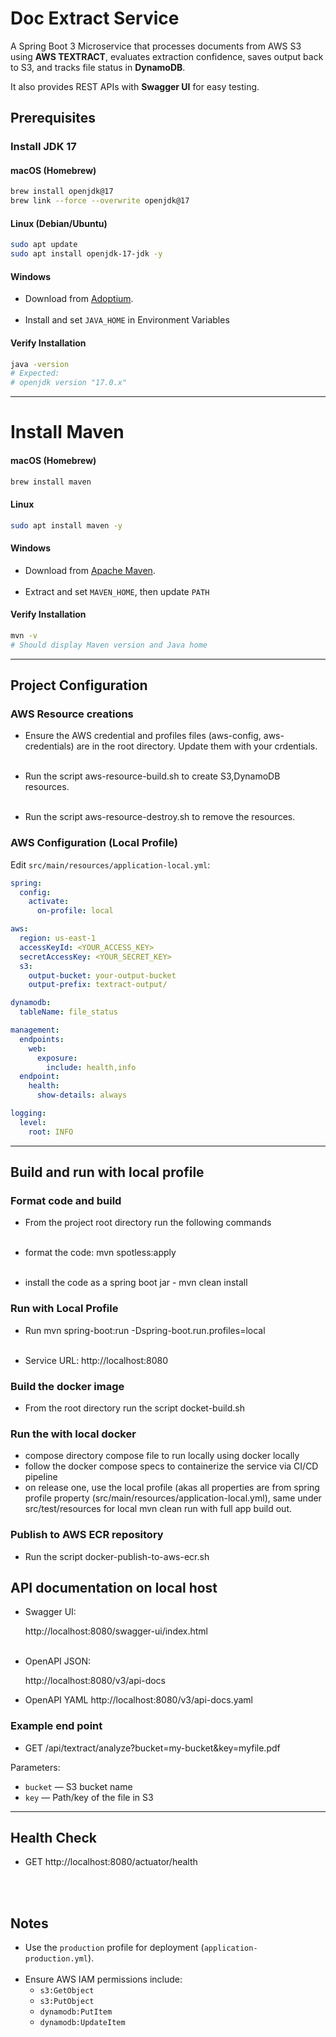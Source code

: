 # Doc Extract Service

A Spring Boot 3 Microservice that processes documents from AWS S3 using **AWS TEXTRACT**, evaluates extraction confidence, saves output back to S3, and tracks file status in **DynamoDB**.  

It also provides REST APIs with **Swagger UI** for easy testing.



## Prerequisites

### Install JDK 17

#### macOS (Homebrew)
```bash
brew install openjdk@17
brew link --force --overwrite openjdk@17
```

#### Linux (Debian/Ubuntu)
```bash
sudo apt update
sudo apt install openjdk-17-jdk -y
```

#### Windows

- Download from [Adoptium](https://adoptium.net/temurin/releases/?version=17). <br><br>
- Install and set `JAVA_HOME` in Environment Variables

#### Verify Installation

```bash
java -version
# Expected:
# openjdk version "17.0.x"
```

---
# Install Maven

#### macOS (Homebrew)
```bash
brew install maven
```

#### Linux
```bash
sudo apt install maven -y
```

#### Windows

- Download from [Apache Maven](https://maven.apache.org/download.cgi). <br><br>
- Extract and set `MAVEN_HOME`, then update `PATH`

#### Verify Installation
```bash
mvn -v
# Should display Maven version and Java home
```

---

## Project Configuration

### AWS Resource creations

- Ensure the AWS credential and profiles files (aws-config, aws-credentials) are in the root directory. Update them with your crdentials. <br><br>

- Run the script aws-resource-build.sh to create S3,DynamoDB resources. <br><br>

- Run the script aws-resource-destroy.sh to remove the resources.


### AWS Configuration (Local Profile)
Edit `src/main/resources/application-local.yml`:

```yaml
spring:
  config:
    activate:
      on-profile: local

aws:
  region: us-east-1
  accessKeyId: <YOUR_ACCESS_KEY>
  secretAccessKey: <YOUR_SECRET_KEY>
  s3:
    output-bucket: your-output-bucket
    output-prefix: textract-output/

dynamodb:
  tableName: file_status

management:
  endpoints:
    web:
      exposure:
        include: health,info
  endpoint:
    health:
      show-details: always

logging:
  level:
    root: INFO
```


---

## Build and run with local profile

### Format code and build

- From the project root directory run the following commands <br><br>
 
- format the code: mvn spotless:apply <br><br>
 
- install the code as a spring boot jar - mvn clean install



### Run with Local Profile

- Run mvn spring-boot:run -Dspring-boot.run.profiles=local <br><br>

- Service URL: http://localhost:8080


### Build the docker image

- From the root directory run the script docket-build.sh


### Run the with local docker 

- compose directory compose file to run locally using docker locally
- follow the docker compose specs to containerize the service via CI/CD pipeline
- on release one, use the local profile (akas all properties are from spring profile property (src/main/resources/application-local.yml), same under src/test/resources for local mvn clean run with full app build out.


### Publish to AWS ECR repository

- Run the script docker-publish-to-aws-ecr.sh


## API documentation on local host 


- Swagger UI: 
  
  http://localhost:8080/swagger-ui/index.html <br><br>
  
- OpenAPI JSON:  
  
  http://localhost:8080/v3/api-docs
  
- OpenAPI YAML
  http://localhost:8080/v3/api-docs.yaml
  
  
  

### Example end point


- GET /api/textract/analyze?bucket=my-bucket&key=myfile.pdf


Parameters:
- `bucket` — S3 bucket name
- `key` — Path/key of the file in S3

---

## Health Check

 
- GET http://localhost:8080/actuator/health

<br><br>

## Notes
- Use the `production` profile for deployment (`application-production.yml`). <br><br>
- Ensure AWS IAM permissions include:
  - `s3:GetObject`
  - `s3:PutObject`
  - `dynamodb:PutItem`
  - `dynamodb:UpdateItem`
